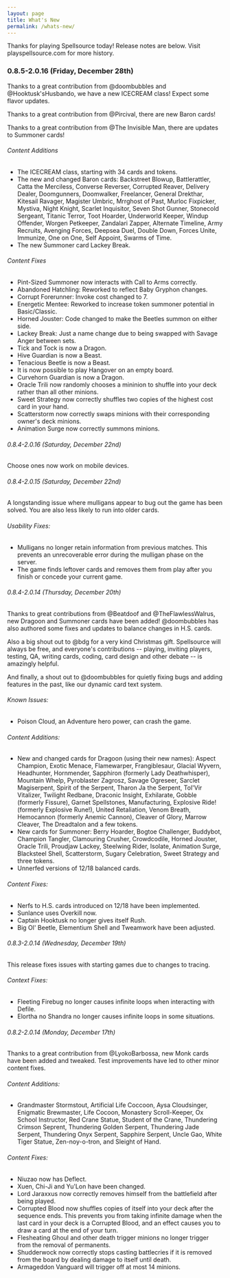 ```yaml
---
layout: page
title: What's New
permalink: /whats-new/
---
```

Thanks for playing Spellsource today! Release notes are below. Visit playspellsource.com for more history.

### 0.8.5-2.0.16 (Friday, December 28th)

Thanks to a great contribution from @doombubbles and @Hooktusk'sHusbando, we have a new ICECREAM class! Expect some flavor updates.

Thanks to a great contribution from @Pircival, there are new Baron cards!

Thanks to a great contribution from @The Invisible Man, there are updates to Summoner cards!

###### Content Additions

 - The ICECREAM class, starting with 34 cards and tokens.
 - The new and changed Baron cards: Backstreet Blowup, Battlerattler, Catta the Merciless, Converse Reverser, Corrupted Reaver, Delivery Dealer, Doomgunners, Doomwalker, Freelancer, General Drekthar, Kitesail Ravager, Magister Umbric, Mrrghost of Past, Murloc Fixpicker, Mystiva, Night Knight, Scarlet Inquisitor, Seven Shot Gunner, Stonecold Sergeant, Titanic Terror, Toot Hoarder, Underworld Keeper, Windup Offender, Worgen Petkeeper, Zandalari Zapper, Alternate Timeline, Army Recruits, Avenging Forces, Deepsea Duel, Double Down, Forces Unite, Immunize, One on One, Self Appoint, Swarms of Time.
 - The new Summoner card Lackey Break.
 
###### Content Fixes

 - Pint-Sized Summoner now interacts with Call to Arms correctly.
 - Abandoned Hatchling: Reworked to reflect Baby Gryphon changes.
 - Corrupt Forerunner: Invoke cost changed to 7.
 - Energetic Mentee: Reworked to increase token summoner potential in Basic/Classic.
 - Horned Jouster: Code changed to make the Beetles summon on either side.
 - Lackey Break: Just a name change due to being swapped with Savage Anger between sets.
 - Tick and Tock is now a Dragon.
 - Hive Guardian is now a Beast.
 - Tenacious Beetle is now a Beast.
 - It is now possible to play Hangover on an empty board.
 - Curvehorn Guardian is now a Dragon.
 - Oracle Trili now randomly chooses a mininion to shuffle into your deck rather than all other minions.
 - Sweet Strategy now correctly shuffles two copies of the highest cost card in your hand.
 - Scatterstorm now correctly swaps minions with their corresponding owner's deck minions.
 - Animation Surge now correctly summons minions.

###### 0.8.4-2.0.16 (Saturday, December 22nd)

Choose ones now work on mobile devices.

###### 0.8.4-2.0.15 (Saturday, December 22nd)

A longstanding issue where mulligans appear to bug out the game has been solved. You are also less likely to run into older cards.

###### Usability Fixes:

 - Mulligans no longer retain information from previous matches. This prevents an unrecoverable error during the mulligan phase on the server.
 - The game finds leftover cards and removes them from play after you finish or concede your current game.

###### 0.8.4-2.0.14 (Thursday, December 20th)

Thanks to great contributions from @Beatdoof and @TheFlawlessWalrus, new Dragoon and Summoner cards have been added! @doombubbles has also authored some fixes and updates to balance changes in H.S. cards.

Also a big shout out to @bdg for a very kind Christmas gift. Spellsource will always be free, and everyone's contributions -- playing, inviting players, testing, QA, writing cards, coding, card design and other debate -- is amazingly helpful.

And finally, a shout out to @doombubbles for quietly fixing bugs and adding features in the past, like our dynamic card text system.

###### Known Issues:

 - Poison Cloud, an Adventure hero power, can crash the game.

###### Content Additions:

 - New and changed cards for Dragoon (using their new names): Aspect Champion, Exotic Menace, Flamewarper, Frangiblesaur, Glacial Wyvern, Headhunter, Hornmender, Sapphiron (formerly Lady Deathwhisper), Mountain Whelp, Pyroblaster Zagrosz, Savage Ogreseer, Sarclet Magiserpent, Spirit of the Serpent, Tharon Ja the Serpent, Tol'Vir Vitalizer, Twilight Redbane, Draconic Insight, Exhilarate, Gobble (formerly Fissure), Garnet Spellstones, Manufacturing, Explosive Ride! (formerly Explosive Rune!), United Retaliation, Venom Breath, Hemocannon (formerly Anemic Cannon), Cleaver of Glory, Marrow Cleaver, The Dreadtalon and a few tokens.
 - New cards for Summoner: Berry Hoarder, Bogtoe Challenger, Buddybot, Champion Tangler, Clamouring Crusher, Crowdcodile, Horned Jouster, Oracle Trili, Proudjaw Lackey, Steelwing Rider, Isolate, Animation Surge, Blacksteel Shell, Scatterstorm, Sugary Celebration, Sweet Strategy and three tokens.
 - Unnerfed versions of 12/18 balanced cards.

###### Content Fixes:

 - Nerfs to H.S. cards introduced on 12/18 have been implemented.
 - Sunlance uses Overkill now.
 - Captain Hooktusk no longer gives itself Rush.
 - Big Ol' Beetle, Elementium Shell and Tweamwork have been adjusted. 

###### 0.8.3-2.0.14 (Wednesday, December 19th)

This release fixes issues with starting games due to changes to tracing.

###### Context Fixes:

 - Fleeting Firebug no longer causes infinite loops when interacting with Defile.
 - Elortha no Shandra no longer causes infinite loops in some situations.

###### 0.8.2-2.0.14 (Monday, December 17th)

Thanks to a great contribution from @<BK>LyokoBarbossa, new Monk cards have been added and tweaked. Test improvements have led to other minor content fixes.

###### Content Additions:

 - Grandmaster Stormstout, Artificial Life Coccoon, Aysa Cloudsinger, Enigmatic Brewmaster, Life Cocoon, Monastery Scroll-Keeper, Ox School Instructor, Red Crane Statue, Student of the Crane, Thundering Crimson Seprent, Thundering Golden Serpent, Thundering Jade Serpent, Thundering Onyx Serpent, Sapphire Serpent, Uncle Gao, White Tiger Statue, Zen-noy-o-tron, and Sleight of Hand.  

###### Content Fixes:

 - Niuzao now has Deflect.
 - Xuen, Chi-Ji and Yu'Lon have been changed.
 - Lord Jaraxxus now correctly removes himself from the battlefield after being played.
 - Corrupted Blood now shuffles copies of itself into your deck after the sequence ends. This prevents you from taking infinite damage when the last card in your deck is a Corrupted Blood, and an effect causes you to draw a card at the end of your turn.
 - Flesheating Ghoul and other death trigger minions no longer trigger from the removal of permanents.
 - Shudderwock now correctly stops casting battlecries if it is removed from the board by dealing damage to itself until death.
 - Armageddon Vanguard will trigger off at most 14 minions.